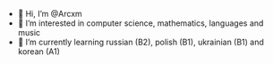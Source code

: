 - 👋 Hi, I’m @Arcxm
- 👀 I’m interested in computer science, mathematics, languages and music
- 🌱 I’m currently learning russian (B2), polish (B1), ukrainian (B1) and korean (A1)

<!---
Arcxm/Arcxm is a ✨ special ✨ repository because its `README.md` (this file) appears on your GitHub profile.
You can click the Preview link to take a look at your changes.
--->
